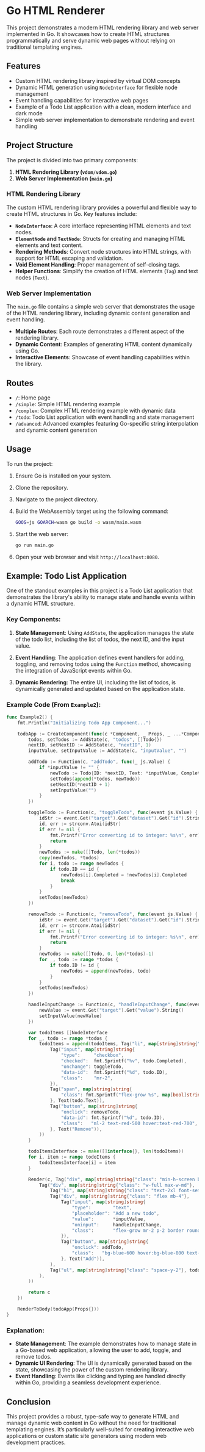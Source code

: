 # Go HTML Renderer

This project demonstrates a modern HTML rendering library and web server implemented in Go. It showcases how to create HTML structures programmatically and serve dynamic web pages without relying on traditional templating engines.

## Features

- Custom HTML rendering library inspired by virtual DOM concepts
- Dynamic HTML generation using `NodeInterface` for flexible node management
- Event handling capabilities for interactive web pages
- Example of a Todo List application with a clean, modern interface and dark mode
- Simple web server implementation to demonstrate rendering and event handling

## Project Structure

The project is divided into two primary components:

1. **HTML Rendering Library (`vdom/vdom.go`)**
2. **Web Server Implementation (`main.go`)**

### HTML Rendering Library

The custom HTML rendering library provides a powerful and flexible way to create HTML structures in Go. Key features include:

- **`NodeInterface`**: A core interface representing HTML elements and text nodes.
- **`ElementNode` and `TextNode`**: Structs for creating and managing HTML elements and text content.
- **Rendering Methods**: Convert node structures into HTML strings, with support for HTML escaping and validation.
- **Void Element Handling**: Proper management of self-closing tags.
- **Helper Functions**: Simplify the creation of HTML elements (`Tag`) and text nodes (`Text`).

### Web Server Implementation

The `main.go` file contains a simple web server that demonstrates the usage of the HTML rendering library, including dynamic content generation and event handling.

- **Multiple Routes**: Each route demonstrates a different aspect of the rendering library.
- **Dynamic Content**: Examples of generating HTML content dynamically using Go.
- **Interactive Elements**: Showcase of event handling capabilities within the library.

## Routes

- `/`: Home page
- `/simple`: Simple HTML rendering example
- `/complex`: Complex HTML rendering example with dynamic data
- `/todo`: Todo List application with event handling and state management
- `/advanced`: Advanced examples featuring Go-specific string interpolation and dynamic content generation

## Usage

To run the project:

1. Ensure Go is installed on your system.
2. Clone the repository.
3. Navigate to the project directory.
4. Build the WebAssembly target using the following command:

   ```sh
   GOOS=js GOARCH=wasm go build -o wasm/main.wasm
   ```

5. Start the web server:

   ```sh
   go run main.go
   ```

6. Open your web browser and visit `http://localhost:8080`.

## Example: Todo List Application

One of the standout examples in this project is a Todo List application that demonstrates the library's ability to manage state and handle events within a dynamic HTML structure.

### Key Components:

1. **State Management**: Using `AddState`, the application manages the state of the todo list, including the list of todos, the next ID, and the input value.
   
2. **Event Handling**: The application defines event handlers for adding, toggling, and removing todos using the `Function` method, showcasing the integration of JavaScript events within Go.
   
3. **Dynamic Rendering**: The entire UI, including the list of todos, is dynamically generated and updated based on the application state.

### Example Code (From `Example2`):

```go
func Example2() {
    fmt.Println("Initializing Todo App Component...")

    todoApp := CreateComponent(func(c *Component, _ Props, _ ...*Component) *Component {
        todos, setTodos := AddState(c, "todos", []Todo{})
        nextID, setNextID := AddState(c, "nextID", 1)
        inputValue, setInputValue := AddState(c, "inputValue", "")

        addTodo := Function(c, "addTodo", func(_ js.Value) {
            if *inputValue != "" {
                newTodo := Todo{ID: *nextID, Text: *inputValue, Completed: false}
                setTodos(append(*todos, newTodo))
                setNextID(*nextID + 1)
                setInputValue("")
            }
        })

        toggleTodo := Function(c, "toggleTodo", func(event js.Value) {
            idStr := event.Get("target").Get("dataset").Get("id").String()
            id, err := strconv.Atoi(idStr)
            if err != nil {
                fmt.Printf("Error converting id to integer: %s\n", err)
                return
            }
            newTodos := make([]Todo, len(*todos))
            copy(newTodos, *todos)
            for i, todo := range newTodos {
                if todo.ID == id {
                    newTodos[i].Completed = !newTodos[i].Completed
                    break
                }
            }
            setTodos(newTodos)
        })

        removeTodo := Function(c, "removeTodo", func(event js.Value) {
            idStr := event.Get("target").Get("dataset").Get("id").String()
            id, err := strconv.Atoi(idStr)
            if err != nil {
                fmt.Printf("Error converting id to integer: %s\n", err)
                return
            }
            newTodos := make([]Todo, 0, len(*todos)-1)
            for _, todo := range *todos {
                if todo.ID != id {
                    newTodos = append(newTodos, todo)
                }
            }
            setTodos(newTodos)
        })

        handleInputChange := Function(c, "handleInputChange", func(event js.Value) {
            newValue := event.Get("target").Get("value").String()
            setInputValue(newValue)
        })

        var todoItems []NodeInterface
        for _, todo := range *todos {
            todoItems = append(todoItems, Tag("li", map[string]string{"class": "flex items-center justify-between p-2 border-b border-gray-700"},
                Tag("input", map[string]string{
                    "type":     "checkbox",
                    "checked":  fmt.Sprintf("%v", todo.Completed),
                    "onchange": toggleTodo,
                    "data-id":  fmt.Sprintf("%d", todo.ID),
                    "class":    "mr-2",
                }),
                Tag("span", map[string]string{
                    "class": fmt.Sprintf("flex-grow %s", map[bool]string{true: "line-through text-gray-500", false: ""}[todo.Completed]),
                }, Text(todo.Text)),
                Tag("button", map[string]string{
                    "onclick": removeTodo,
                    "data-id": fmt.Sprintf("%d", todo.ID),
                    "class":   "ml-2 text-red-500 hover:text-red-700",
                }, Text("Remove")),
            ))
        }

        todoItemsInterface := make([]interface{}, len(todoItems))
        for i, item := range todoItems {
            todoItemsInterface[i] = item
        }

        Render(c, Tag("div", map[string]string{"class": "min-h-screen bg-gray-900 text-gray-100 p-4 flex flex-col items-center"},
            Tag("div", map[string]string{"class": "w-full max-w-md"},
                Tag("h1", map[string]string{"class": "text-2xl font-semibold mb-4 text-center text-gray-200"}, Text("Todo List")),
                Tag("div", map[string]string{"class": "flex mb-4"},
                    Tag("input", map[string]string{
                        "type":        "text",
                        "placeholder": "Add a new todo",
                        "value":       *inputValue,
                        "oninput":     handleInputChange,
                        "class":       "flex-grow mr-2 p-2 border rounded bg-gray-800 text-gray-100 border-gray-700",
                    }),
                    Tag("button", map[string]string{
                        "onclick": addTodo,
                        "class":   "bg-blue-600 hover:bg-blue-800 text-white font-bold py-2 px-4 rounded",
                    }, Text("Add")),
                ),
                Tag("ul", map[string]string{"class": "space-y-2"}, todoItemsInterface...),
            ),
        ))

        return c
    })

    RenderToBody(todoApp(Props{}))
}
```

### Explanation:

- **State Management**: The example demonstrates how to manage state in a Go-based web application, allowing the user to add, toggle, and remove todos.
- **Dynamic UI Rendering**: The UI is dynamically generated based on the state, showcasing the power of the custom rendering library.
- **Event Handling**: Events like clicking and typing are handled directly within Go, providing a seamless development experience.

## Conclusion

This project provides a robust, type-safe way to generate HTML and manage dynamic web content in Go without the need for traditional templating engines. It’s particularly well-suited for creating interactive web applications or custom static site generators using modern web development practices.